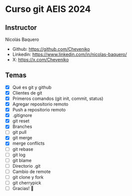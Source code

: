 # Curso git AEIS 2024

## Instructor

Nicolás Baquero

- Github: <https://github.com/Cheveniko>
- Linkedin: <https://www.linkedin.com/in/nicolas-baquero/>
- X: <https://x.com/Cheveniko>

## Temas

- [x] Qué es git y github
- [x] Clientes de git
- [x] Primeros comandos (git init, commit, status)
- [x] Agregar repositorio remoto
- [x] Push a repositorio remoto
- [x] .gitignore
- [x] git reset
- [x] Branches
- [ ] git pull
- [x] git merge
- [x] merge conflicts
- [ ] git rebase
- [ ] git log
- [ ] git blame
- [ ] Directorio .git
- [ ] Cambio de remote
- [ ] git clone y fork
- [ ] git cherrypick
- [ ] Gracias! 🚀

